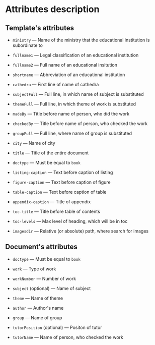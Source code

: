 # Attributes description

## Template's attributes

- `ministry` &mdash; Name of the ministry that the educational institution is subordinate to

- `fullname1` &mdash; Legal classification of an educational institution

- `fullname2` &mdash; Full name of an educational insitution

- `shortname` &mdash; Abbreviation of an educational institution

- `cathedra` &mdash; First line of name of cathedra

- `subjectFull` &mdash; Full line, in which name of subject is substituted

- `themeFull` &mdash; Full line, in which theme of work is substituted

- `madeBy` &mdash; Title before name of person, who did the work

- `checkedBy` &mdash; Title before name of person, who checked the work

- `groupFull` &mdash; Full line, where name of group is substituted

- `city` &mdash; Name of city

- `title` &mdash; Title of the entire document

- `doctype` &mdash; Must be equal to `book`

- `listing-caption` &mdash; Text before caption of listing


- `figure-caption` &mdash; Text before caption of figure


- `table-caption` &mdash; Text before caption of table


- `appendix-caption` &mdash; Title of appendix


- `toc-title` &mdash; Title before table of contents

- `toc-levels` &mdash; Max level of heading, which will be in toc

- `imagesdir` &mdash; Relative (or absolute) path, where search for images

## Document's attributes

- `doctype` &mdash; Must be equal to `book`

- `work` &mdash; Type of work
- `workNumber` &mdash; Number of work
- `subject` (optional) &mdash; Name of subject
- `theme` &mdash; Name of theme
- `author` &mdash; Author's name
- `group` &mdash; Name of group
- `tutorPosition` (optional) &mdash; Positon of tutor
- `tutorName` &mdash; Name of person, who checked the work